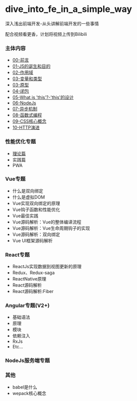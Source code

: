 # dive_into_fe_in_a_simple_way
深入浅出前端开发-从头讲解前端开发的一些事情

配合视频看更香，计划将视频上传到Bilibili

### 主体内容
* [00-前言](./content/00_preface.md)
* [01-JS的诞生和目的](./content/01_js_and_netscape.md)
* [02-作用域](./content/02_scope.md)
* [03-变量和类型](./content/03_vars_and_types.md)
* [03-原型](./content/04_prototype.md)
* [04-闭包](./content/05_closure.md)
* [05-What is 'this'?-'this'的设计](./content/06_what_is_this.md)
* [06-NodeJs](./content/07_node_js.md)
* [07-异步机制](./content/08_async_mechanisim.md)
* [08-函数式编程](./content/09_functional_programming.md)
* [09-CSS核心概念](./content/10_css_core_concepts.md)
* [10-HTTP演进](./content/11_http.md)


### 性能优化专题
* [理论篇](./performance_optimization/01_theroy.md)
* 实践篇
* PWA

### Vue专题
* 什么是双向绑定
* 什么是虚拟DOM
* Vue实现双向绑定的原理
* Vue钩子函数和性能优化
* Vue最佳实践
* Vue源码解析：Vue的整体编译流程
* Vue源码解析：Vue生命周期钩子的实现
* Vue源码解析：双向绑定
* Vue UI框架源码解析

### React专题
* ReactJs实现数据到视图更新的原理
* Redux、Redux-saga
* ReactNative原理
* React源码解析
* React源码解析:Fiber


### Angular专题(V2+)
* 基础语法
* 原理
* 模块
* 依赖注入
* RxJs
* Etc...

### NodeJs服务端专题


### 其他
* babel是什么
* wepack核心概念
